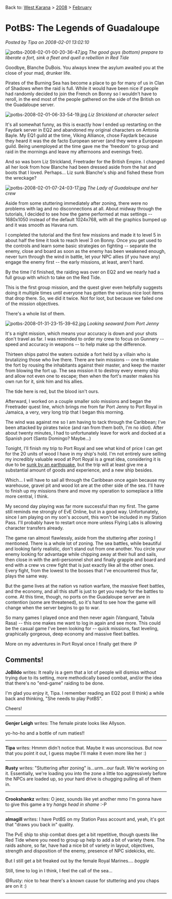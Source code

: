 Back to: [West Karana](/posts/westkarana.md) > [2008](/posts/2008/westkarana.md) > [February](./westkarana.md)
# PotBS: The Legends of Guadaloupe

*Posted by Tipa on 2008-02-01 13:02:10*

![potbs-2008-02-01-00-20-36-47.jpg](../../../uploads/2008/02/potbs-2008-02-01-00-20-36-47.jpg)
*The good guys (bottom) prepare to liberate a fort, sink a fleet and quell a rebellion in Red Tide*

Goodbye, Blanche DuBois. You always knew the asylum awaited you at the close of your mad, drunker life.

Pirates of the Burning Sea has become a place to go for many of us in Clan of Shadows when the raid is full. While it would have been nice if people had randomly decided to join the French on Bonny so I wouldn't have to reroll, in the end most of the people gathered on the side of the British on the Guadaloupe server.


![potbs-2008-02-01-06-33-54-19.jpg](../../../uploads/2008/02/potbs-2008-02-01-06-33-54-19.jpg)
*Liz Strickland at character select* 

It's all somewhat funny, as this is exactly how I ended up restarting on the Faydark server in EQ2 and abandoned my original characters on Antonia Bayle. My EQ1 guild at the time, Viking Alliance, chose Faydark because they heard it was the de facto European server (and they were a European guild. Being unemployed at the time gave me the 'freedom' to group and raid in the mornings and leave my afternoons and evenings free).

And so was born Liz Strickland, Freetrader for the British Empire. I changed all her look from how Blanche had been dressed aside from the hat and boots that I loved. Perhaps... Liz sunk Blanche's ship and fished these from the wreckage?

![potbs-2008-02-01-07-24-03-17.jpg](../../../uploads/2008/02/potbs-2008-02-01-07-24-03-17.jpg)
*The Lady of Guadaloupe and her crew*

Aside from some stuttering immediately after zoning, there were no problems with lag and no disconnections at all. About midway through the tutorials, I decided to see how the game performed at max settings -- 1680x1050 instead of the default 1024x768, with all the graphics bumped up and it was smooth as Havana rum.

I completed the tutorial and the first few missions and made it to level 5 in about half the time it took to reach level 3 on Bonny. Once you get used to the controls and learn some basic strategies on fighting -- separate the enemy, close and board as soon as the enemy has been weakened enough, never turn through the wind in battle, let your NPC allies (if you have any) engage the enemy first -- the early missions, at least, aren't hard.

By the time I'd finished, the raiding was over on EQ2 and we nearly had a full group with which to take on the Red Tide.

This is the first group mission, and the quest giver even helpfully suggests doing it multiple times until everyone has gotten the various nice loot items that drop there. So, we did it twice. Not for loot, but because we failed one of the mission objectives.

There's a whole list of them.

![potbs-2008-01-31-23-15-39-62.jpg](../../../uploads/2008/02/potbs-2008-01-31-23-15-39-62.jpg)
*Looking seaward from Port Jenny*

It's a night mission, which means your accuracy is down and your shots don't travel as far. I was reminded to order my crew to focus on Gunnery -- speed and accuracy in weapons -- to help make up the difference.

Thirteen ships patrol the waters outside a fort held by a villain who is brutalizing those who live there. There are twin missions -- one to retake the fort by rousing the inhabitants against their master, and keep the master from blowing the fort up. The sea mission it to destroy every enemy ship and allow not even one to escape; then when the fort's master makes his own run for it, sink him and his allies.

The tide here is red, but the blood isn't ours.

Afterward, I worked on a couple smaller solo missions and began the Freetrader quest line, which brings me from far Port Jenny to Port Royal in Jamaica, a very, very long trip that I began this morning.

The wind was against me so I am having to tack through the Caribbean; I've been attacked by pirates twice (and ran from them both, I'm no idiot). After about twenty minutes, I had to unfortunately leave for work and docked at a Spanish port (Santo Domingo? Maybe...)

Tonight, I'll finish my trip to Port Royal and see what kind of price I can get for the 20 units of wood I have in my ship's hold. I'm not entirely sure selling my incredibly valuable wood at Port Royal is a great idea, considering it is due to be [sunk by an earthquake](http://en.wikipedia.org/wiki/Port_Royal), but the trip will at least give me a substantial amount of goods and experience, and a new ship besides.

Which... I will have to sail all through the Caribbean once again because my warehouse, gravel pit and wood lot are at the other side of the sea. I'll have to finish up my missions there and move my operation to someplace a little more central, I think.

My second day playing was far more successful than my first. The game still reminds me strongly of EvE Online, but in a good way. Unfortunately, since I am playing on my son's account, this won't be included in my Station Pass. I'll probably have to restart once more unless Flying Labs is allowing character transfers already.

The game ran almost flawlessly, aside from the stuttering after zoning I mentioned. There is a whole lot of zoning. The sea battles, while beautiful and looking fairly realistic, don't stand out from one another. You circle your enemy looking for advantage while chipping away at their hull and sails, then close in with the anti-personnel shot and finally grapple and board and end with a crew vs crew fight that is just exactly like all the other ones. Every fight, from the lowest to the bosses that I've encountered thus far, plays the same way.

But the game lives at the nation vs nation warfare, the massive fleet battles, and the economy, and all this stuff is just to get you ready for the battles to come. At this time, though, no ports on the Guadaloupe server are in contention (some are threatened), so it's hard to see how the game will change when the server begins to go to war.

So many games I played once and then never again (Vanguard, Tabula Rasa) -- this one makes me want to log in again and see more. This could be the casual game I've been looking for -- quick missions, fast leveling, graphically gorgeous, deep economy and massive fleet battles.

More on my adventures in Port Royal once I finally get there :P

## Comments!

**JoBildo** writes: It really is a gem that a lot of people will dismiss without trying due to its setting, more methodically based combat, and/or the idea that there's no "end-game" raiding to be done.

I'm glad you enjoy it, Tipa. I remember reading an EQ2 post (I think) a while back and thinking, "She needs to play PotBS". 

Cheers!

---

**Genjer Leigh** writes: The female pirate looks like Allyson.

yo-ho-ho and a bottle of rum maties!!

---

**Tipa** writes: Hmmm didn't notice that. Maybe it was unconscious. But now that you point it out, I guess maybe I'll make it even more like her :)

---

**Rusty** writes: "Stuttering after zoning" is...urm...our fault. We're working on it. Essentially, we're loading you into the zone a little too aggressively before the NPCs are loaded up, so your hard drive is chugging pulling all of them in.

---

**Crookshankz** writes: O jeez, sounds like yet another mmo I'm gonna have to give this game a try *hangs head in shame* :-P

---

**almagill** writes: I have PotBS on my Station Pass account and, yeah, it's got that "draws you back in" quality.

The PvE ship to ship combat does get a bit repetitive, though quests like Red Tide where you need to group up help to add a bit of variety there. The raids ashore, so far, have had a nice bit of variety in layout, objectives, strength and disposition of the enemy, presence of NPC sidekicks, etc.

But I still get a bit freaked out by the female Royal Marines.... *boggle*

Still, time to log in I think, I feel the call of the sea...

@Rusty: nice to hear there's a known cause for stuttering and you chaps are on it :)

---


